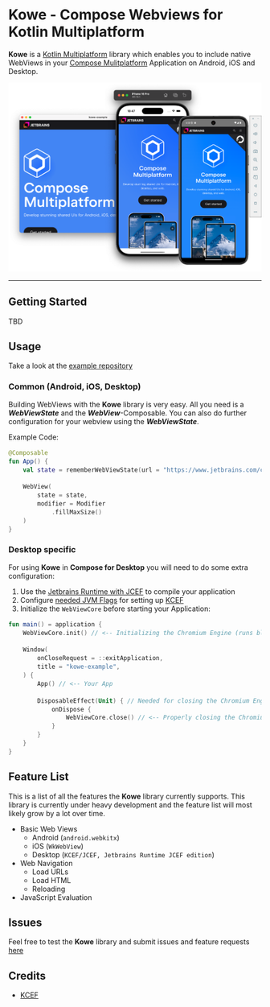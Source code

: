 # Kowe - Compose Webviews for Kotlin Multiplatform

**Kowe** is a [Kotlin Multiplatform](https://www.jetbrains.com/kotlin-multiplatform/) library which enables you to include native WebViews in your [Compose Mulitplatform](https://www.jetbrains.com/compose-multiplatform/) Application on Android, iOS and Desktop.

![WebView Composable running on all platforms (example)](webview.png)

---

## Getting Started

TBD

## Usage

Take a look at the [example repository](https://github.com/anthonyhfm/kowe-example)

### Common (Android, iOS, Desktop)

Building WebViews with the **Kowe** library is very easy. All you need is a ***WebViewState*** and the ***WebView***-Composable. You can also do further configuration for your webview using the ***WebViewState***. 

Example Code:

```kotlin
@Composable
fun App() {
    val state = rememberWebViewState(url = "https://www.jetbrains.com/compose-multiplatform/")

    WebView(
        state = state,
        modifier = Modifier
            .fillMaxSize()
    )
}
```

### Desktop specific

For using **Kowe** in **Compose for Desktop** you will need to do some extra configuration:

1. Use the [Jetbrains Runtime with JCEF](https://github.com/JetBrains/JetBrainsRuntime/releases) to compile your application
2. Configure [needed JVM Flags](https://github.com/DatL4g/KCEF/blob/master/COMPOSE.md#flags) for setting up [KCEF](https://github.com/DatL4g/KCEF/tree/master)
3. Initialize the `WebViewCore` before starting your Application:

```kotlin
fun main() = application {
    WebViewCore.init() // <-- Initializing the Chromium Engine (runs blocking)

    Window(
        onCloseRequest = ::exitApplication,
        title = "kowe-example",
    ) {
        App() // <-- Your App

        DisposableEffect(Unit) { // Needed for closing the Chromium Engine
            onDispose {
                WebViewCore.close() // <-- Properly closing the Chromium Engine
            }
        }
    }
}
```

## Feature List

This is a list of all the features the **Kowe** library currently supports. This library is currently under heavy development and the feature list will most likely grow by a lot over time.

- Basic Web Views
  - Android (`android.webkitx`)
  - iOS (`WkWebView`)
  - Desktop (`KCEF/JCEF, Jetbrains Runtime JCEF edition`)
- Web Navigation
  - Load URLs
  - Load HTML
  - Reloading
- JavaScript Evaluation

## Issues

Feel free to test the **Kowe** library and submit issues and feature requests [here](https://github.com/anthonyhfm/kowe/issues)

## Credits

- [KCEF](https://github.com/DatL4g/KCEF/tree/master)